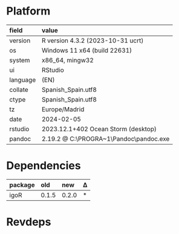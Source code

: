 # Platform

|field    |value                                  |
|:--------|:--------------------------------------|
|version  |R version 4.3.2 (2023-10-31 ucrt)      |
|os       |Windows 11 x64 (build 22631)           |
|system   |x86_64, mingw32                        |
|ui       |RStudio                                |
|language |(EN)                                   |
|collate  |Spanish_Spain.utf8                     |
|ctype    |Spanish_Spain.utf8                     |
|tz       |Europe/Madrid                          |
|date     |2024-02-05                             |
|rstudio  |2023.12.1+402 Ocean Storm (desktop)    |
|pandoc   |2.19.2 @ C:\PROGRA~1\Pandoc\pandoc.exe |

# Dependencies

|package |old   |new   |Δ  |
|:-------|:-----|:-----|:--|
|igoR    |0.1.5 |0.2.0 |*  |

# Revdeps

